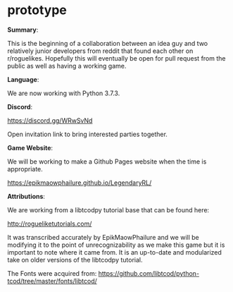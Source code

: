 # prototype

**Summary**:

This is the beginning of a collaboration between an idea guy and two relatively junior developers from reddit that found each other on r/roguelikes. Hopefully this will eventually be open for pull request from the public as well as having a working game.

**Language**:

We are now working with Python 3.7.3.

**Discord**:

<https://discord.gg/WRwSvNd>

Open invitation link to bring interested parties together.

**Game Website**:

We will be working to make a Github Pages website when the time is appropriate.

<https://epikmaowphailure.github.io/LegendaryRL/>

**Attributions**:

We are working from a libtcodpy tutorial base that can be found here:

<http://rogueliketutorials.com/>

It was transcribed accurately by EpikMaowPhailure and we will be modifying it to the point of unrecognizability as we make this game but it is important to note where it came from. It is an up-to-date and modularized take on older versions of the libtcodpy tutorial. 

The Fonts were acquired from: <https://github.com/libtcod/python-tcod/tree/master/fonts/libtcod/>

